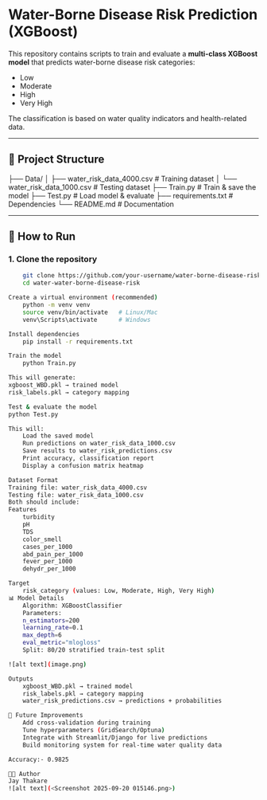 # Water-Borne Disease Risk Prediction (XGBoost)

This repository contains scripts to train and evaluate a **multi-class XGBoost model** that predicts water-borne disease risk categories:

- Low  
- Moderate  
- High  
- Very High  

The classification is based on water quality indicators and health-related data.

---

## 📂 Project Structure
├── Data/
│ ├── water_risk_data_4000.csv # Training dataset
│ └── water_risk_data_1000.csv # Testing dataset
├── Train.py # Train & save the model
├── Test.py # Load model & evaluate
├── requirements.txt # Dependencies
└── README.md # Documentation


---

## 🚀 How to Run

### 1. Clone the repository
```bash
    git clone https://github.com/your-username/water-borne-disease-risk.git
    cd water-water-borne-disease-risk

Create a virtual environment (recommended)
    python -m venv venv
    source venv/bin/activate   # Linux/Mac
    venv\Scripts\activate      # Windows

Install dependencies
    pip install -r requirements.txt 

Train the model
    python Train.py

This will generate:
xgboost_WBD.pkl → trained model
risk_labels.pkl → category mapping

Test & evaluate the model
python Test.py

This will:
    Load the saved model
    Run predictions on water_risk_data_1000.csv
    Save results to water_risk_predictions.csv
    Print accuracy, classification report
    Display a confusion matrix heatmap

Dataset Format
Training file: water_risk_data_4000.csv
Testing file: water_risk_data_1000.csv
Both should include:
Features
    turbidity
    pH
    TDS
    color_smell
    cases_per_1000
    abd_pain_per_1000
    fever_per_1000
    dehydr_per_1000

Target
    risk_category (values: Low, Moderate, High, Very High)
📊 Model Details
    Algorithm: XGBoostClassifier
    Parameters:
    n_estimators=200
    learning_rate=0.1
    max_depth=6
    eval_metric="mlogloss"
    Split: 80/20 stratified train-test split

![alt text](image.png)

Outputs
    xgboost_WBD.pkl → trained model
    risk_labels.pkl → category mapping
    water_risk_predictions.csv → predictions + probabilities

🔮 Future Improvements
    Add cross-validation during training
    Tune hyperparameters (GridSearch/Optuna)
    Integrate with Streamlit/Django for live predictions
    Build monitoring system for real-time water quality data

Accuracy:- 0.9825

👨‍💻 Author
Jay Thakare
![alt text](<Screenshot 2025-09-20 015146.png>)